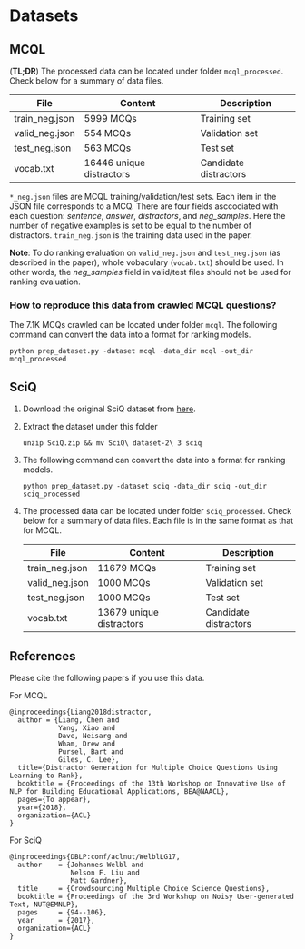 # Datasets

## MCQL
(**TL;DR**) The processed data can be located under folder `mcql_processed`. Check below for a summary of data files.

File           | Content   | Description | 
--|--|--|
train_neg.json | 5999 MCQs | Training set|
valid_neg.json | 554 MCQs  | Validation set |
test_neg.json | 563 MCQs | Test set |
vocab.txt | 16446 unique distractors | Candidate distractors | 

`*_neg.json` files are MCQL training/validation/test sets. Each item in the JSON file corresponds to a MCQ.
There are four fields asccociated with each question: *sentence*, *answer*, *distractors*, and *neg_samples*.
Here the number of negative examples is set to be equal to the number of distractors.
`train_neg.json` is the training data used in the paper.

**Note**: To do ranking evaluation on `valid_neg.json` and `test_neg.json` (as described in the paper),
whole vobaculary (`vocab.txt`) should be used. In other words, the *neg_samples* field in valid/test files should not be used for ranking evaluation.

### How to reproduce this data from crawled MCQL questions?
The 7.1K MCQs crawled can be located under folder `mcql`. The following command can convert the data into a format for ranking models.
```shell
python prep_dataset.py -dataset mcql -data_dir mcql -out_dir mcql_processed
```


## SciQ
1. Download the original SciQ dataset from [here](http://data.allenai.org/sciq/).
1. Extract the dataset under this folder
    ```shell
    unzip SciQ.zip && mv SciQ\ dataset-2\ 3 sciq
    ```
1. The following command can convert the data into a format for ranking models.
    ```shell
    python prep_dataset.py -dataset sciq -data_dir sciq -out_dir sciq_processed
    ```
1. The processed data can be located under folder `sciq_processed`. Check below for a summary of data files. 
Each file is in the same format as that for MCQL.
    
    File           | Content   | Description | 
    --|--|--|
    train_neg.json | 11679 MCQs | Training set|
    valid_neg.json | 1000 MCQs  | Validation set |
    test_neg.json | 1000 MCQs | Test set |
    vocab.txt | 13679 unique distractors | Candidate distractors |
    
## References
Please cite the following papers if you use this data.

For MCQL
```
@inproceedings{Liang2018distractor,
  author = {Liang, Chen and
            Yang, Xiao and
            Dave, Neisarg and
            Wham, Drew and
            Pursel, Bart and
            Giles, C. Lee},
  title={Distractor Generation for Multiple Choice Questions Using Learning to Rank},
  booktitle = {Proceedings of the 13th Workshop on Innovative Use of NLP for Building Educational Applications, BEA@NAACL},
  pages={To appear},
  year={2018},
  organization={ACL}
}
```

For SciQ
```
@inproceedings{DBLP:conf/aclnut/WelblLG17,
  author    = {Johannes Welbl and
               Nelson F. Liu and
               Matt Gardner},
  title     = {Crowdsourcing Multiple Choice Science Questions},
  booktitle = {Proceedings of the 3rd Workshop on Noisy User-generated Text, NUT@EMNLP},
  pages     = {94--106},
  year      = {2017},
  organization={ACL}
}
```
